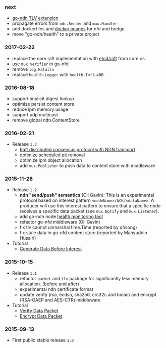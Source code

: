 ### next

- [go-ndn TLV extension](tlv-extension.md)
- propagate errors from `ndn.Sender` and `mux.Handler`
- add dockerfiles and [docker images](https://hub.docker.com/u/gondn/) for nfd and bridge
- move "go-ndn/health" to a private project

### 2017-02-22

- replace the core raft implementation with [etcd/raft](https://github.com/coreos/etcd/tree/master/raft) from core os
- use `mux.Verifier` in go-nfd
- remove `log.Fatalln`
- replace `health.Logger` with `health.InfluxDB`

### 2016-08-18

- support implicit digest lookup
- optimize persist content store
- reduce lpm memory usage
- support udp multicast
- remove global ndn.ContentStore

### 2016-02-21

- Release `1.3`
  - [Raft distributed consensus protocol with NDN transport](https://github.com/go-ndn/raft)
  - optimize scheduled pit removal
  - optimize lpm object allocation
  - add `mux.Publisher` to push data to content store with middleware

### 2015-11-28

- Release `1.2`
  - __ndn "send/push" semantics__ (Oli Gavin): This is an experimental protocol based on interest pattern `<nodeName>/ACK/<dataName>`. A producer will use this interest pattern to ensure that a specific node receives a specific data packet (see `mux.Notify` and `mux.Listener`).
  - add go-ndn node [health monitoring tool](https://github.com/go-ndn/health)
  - refactor go-nfd middleware (Oli Gavin)
  - fix tlv cannot unmarshal time.Time (reported by qhsong)
  - fix stale data in go-nfd content store (reported by Mahyuddin Husairi)
- Tutorial
  - [Generate Data Before Interest](publish.md)

### 2015-10-15

- Release `1.1`
  - refactor `packet` and `tlv` package for significantly less memory allocation. ([before](bench/2015-09-13.svg) and [after](bench/2015-09-27.svg))
  - experimental ndn certificate format
  - update verify (rsa, ecdsa, sha256, crc32c and hmac) and encrypt (RSA-OAEP and AES-CTR) middleware
- Tutorial
  - [Verify Data Packet](verify.md)
  - [Encrypt Data Packet](encrypt.md)

### 2015-09-13

- First public stable release `1.0`
